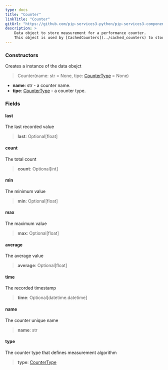 ```yaml
---
type: docs
title: "Counter"
linkTitle: "Counter"
gitUrl: "https://github.com/pip-services3-python/pip-services3-components-python"
description: >
    Data object to store measurement for a performance counter.
    This object is used by [CachedCounters](../cached_counters) to store counters.
---
```



### Constructors
Creates a instance of the data obejct

> Counter(name: str = None, tipe: [CounterType](../counter_type) = None)

- **name**: str - a counter name.
- **tipe**: [CounterType](../counter_type) - a counter type.


### Fields

<span class="hide-title-link">

#### last
The last recorded value
> **last**: Optional[float]

#### count
The total count
> **count**: Optional[int]

#### min
The minimum value
> **min**: Optional[float]

#### max
The maximum value
> **max**: Optional[float]

#### average
The average value
> **average**: Optional[float]

#### time
The recorded timestamp
> **time**: Optional[datetime.datetime]

#### name
The counter unique name
> **name**: str

#### type
The counter type that defines measurement algorithm
> **type**: [CounterType](../counter_type)

</span>